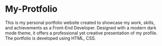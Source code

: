# My-Protfolio
This is my personal portfolio website created to showcase my work, skills, and achievements as a Front-End Developer. Designed with a modern dark mode theme, it offers a professional yet creative presentation of my profile.  The portfolio is developed using HTML, CSS.
